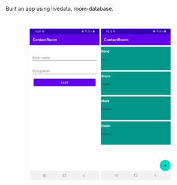 Built an app using livedata, room-database.

<br>

<p align="center">
  <img src="./app/src/main/res/drawable/contactroom1.jpg" width="37%" alt="ContactRoom">
  <img src="./app/src/main/res/drawable/contactroom2.jpg" width="37%" alt="ContactRoom">
</p>